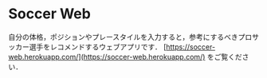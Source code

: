# Soccer Web
自分の体格，ポジションやプレースタイルを入力すると，参考にするべきプロサッカー選手をレコメンドするウェブアプリです．
[https://soccer-web.herokuapp.com/](https://soccer-web.herokuapp.com/) をご覧ください．

